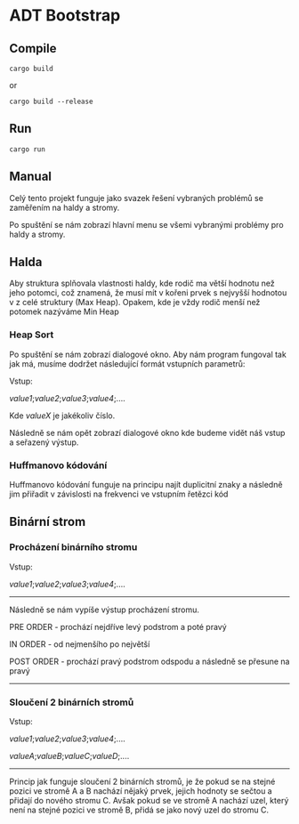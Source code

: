 # ADT Bootstrap

## Compile


```Shell
cargo build
```
or

```Shell
cargo build --release
```

## Run
```Shell
cargo run
```

## Manual

Celý tento projekt funguje jako svazek řešení vybraných problémů se
zaměřením na haldy a stromy. 

Po spuštění se nám zobrazí hlavní menu se všemi vybranými problémy pro haldy a stromy.

## Halda

Aby struktura splňovala vlastnosti haldy, kde rodič ma větší hodnotu než jeho potomci, což znamená, že musí mít v kořeni prvek s nejvyšší hodnotou v z celé struktury (Max Heap). Opakem, kde je vždy rodič menší než potomek nazýváme Min Heap

### Heap Sort

Po spuštění se nám zobrazí dialogové okno. Aby nám program fungoval tak jak má, musíme dodržet následující formát vstupních parametrů:

Vstup:

*value1*;*value2*;*value3*;*value4*;....

Kde *valueX* je jakékoliv číslo. 

Následně se nám opět zobrazí dialogové okno kde budeme vidět náš vstup a seřazený výstup.

### Huffmanovo kódování

Huffmanovo kódování funguje na principu najít duplicitní znaky a následně jim přiřadit v závislosti na frekvenci ve vstupním řetězci kód   

## Binární strom

### Procházení binárního stromu

Vstup:

*value1*;*value2*;*value3*;*value4*;....

---

Následně se nám vypíše výstup procházení stromu.

PRE ORDER - prochází nejdříve levý podstrom a poté pravý

IN ORDER - od nejmenšího po největší

POST ORDER - prochází pravý podstrom odspodu a následně se přesune na pravý

---

### Sloučení 2 binárních stromů

Vstup:

*value1*;*value2*;*value3*;*value4*;....

*valueA*;*valueB*;*valueC*;*valueD*;....

---

Princip jak funguje sloučení 2 binárních stromů, je že pokud se na stejné pozici ve stromě A a B nachází nějaký prvek, jejich hodnoty se sečtou a přidají do nového stromu C. Avšak pokud se ve stromě A nachází uzel, který není na stejné pozici ve stromě B, přidá se jako nový uzel do stromu C.